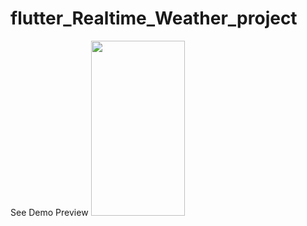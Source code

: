 # flutter_Realtime_Weather_project
See Demo Preview
<img src="![1](https://user-images.githubusercontent.com/80380569/155932857-0eb1c202-6def-4b28-90ed-4f6dbe0c4339.gif)" width="150" height="280">
